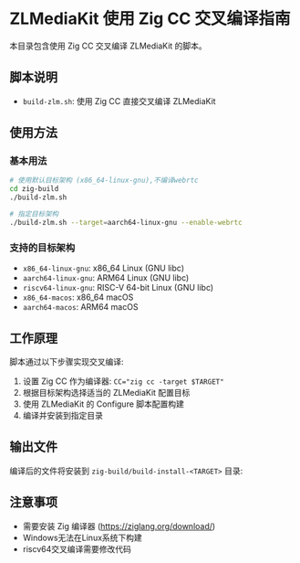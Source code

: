 # ZLMediaKit 使用 Zig CC 交叉编译指南

本目录包含使用 Zig CC 交叉编译 ZLMediaKit 的脚本。

## 脚本说明

- `build-zlm.sh`: 使用 Zig CC 直接交叉编译 ZLMediaKit

## 使用方法

### 基本用法

```bash
# 使用默认目标架构 (x86_64-linux-gnu),不编译webrtc
cd zig-build
./build-zlm.sh

# 指定目标架构
./build-zlm.sh --target=aarch64-linux-gnu --enable-webrtc
```

### 支持的目标架构

- `x86_64-linux-gnu`: x86_64 Linux (GNU libc)
- `aarch64-linux-gnu`: ARM64 Linux (GNU libc)
- `riscv64-linux-gnu`: RISC-V 64-bit Linux (GNU libc)
- `x86_64-macos`: x86_64 macOS
- `aarch64-macos`: ARM64 macOS

## 工作原理

脚本通过以下步骤实现交叉编译:

1. 设置 Zig CC 作为编译器: `CC="zig cc -target $TARGET"`
2. 根据目标架构选择适当的 ZLMediaKit 配置目标
3. 使用 ZLMediaKit 的 Configure 脚本配置构建
4. 编译并安装到指定目录

## 输出文件

编译后的文件将安装到 `zig-build/build-install-<TARGET>` 目录:


## 注意事项

- 需要安装 Zig 编译器 (https://ziglang.org/download/)
- Windows无法在Linux系统下构建
- riscv64交叉编译需要修改代码
